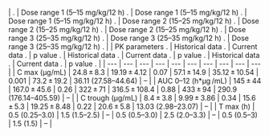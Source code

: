 | . | Dose range 1 (5–15 mg/kg/12 h) . | Dose range 1 (5–15 mg/kg/12 h) . | Dose range 1 (5–15 mg/kg/12 h) . | Dose range 2 (15–25 mg/kg/12 h) . | Dose range 2 (15–25 mg/kg/12 h) . | Dose range 2 (15–25 mg/kg/12 h) . | Dose range 3 (25–35 mg/kg/12 h) . | Dose range 3 (25–35 mg/kg/12 h) . | Dose range 3 (25–35 mg/kg/12 h) . |
| PK parameters . | Historical data . | Current data . | p value . | Historical data . | Current data . | p value . | Historical data . | Current data . | p value . |
| --- | --- | --- | --- | --- | --- | --- | --- | --- | --- |
| C max (µg/mL) | 24.8 ± 8.3 | 19.19 ± 4.12 | 0.07 | 57.1 ± 14.9 | 35.12 ± 10.54 | 0.001 | 73.2 ± 19.2 | 36.11 (27.58–44.64) | – |
| AUC 0–12 (h*µg /mL) | 145 ± 44 | 167.0 ± 45.6 | 0.26 | 322 ± 71 | 316.5 ± 108.4 | 0.88 | 433 ± 94 | 290.9 (176.14–405.59) | – |
| C trough (µg/mL) | 8.4 ± 3.8 | 9.99 ± 3.86 | 0.34 | 15.6 ± 5.3 | 19.25 ± 8.48 | 0.22 | 20.6 ± 5.8 | 13.03 (2.98–23.07) | – |
| T max (h) | 0.5 (0.25–3.0) | 1.5 (1.5–2.5) | – | 0.5 (0.5–3.0) | 2.5 (2.0–3.3) | – | 0.5 (0.5–3) | 1.5 (1.5) | – |